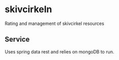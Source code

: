 # skivcirkeln
Rating and management of skivcirkel resources

## Service
Uses spring data rest and relies on mongoDB to run.
